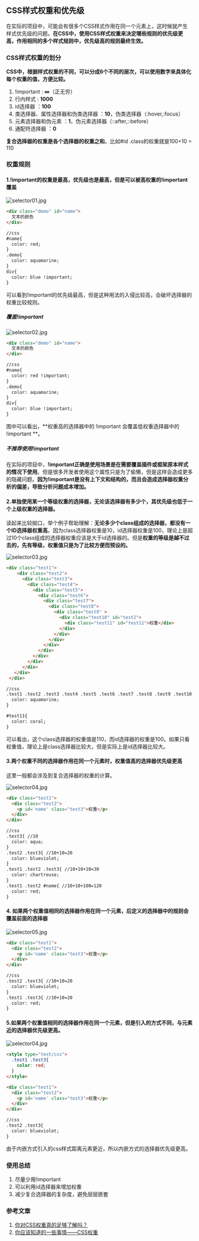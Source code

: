 ## CSS样式权重和优先级
在实际的项目中，可能会有很多个CSS样式作用在同一个元素上，这时候就产生样式优先级的问题。**在CSS中，使用CSS样式权重来决定哪些规则的优先级更高，作用相同的多个样式规则中，优先级高的规则最终生效。**

### CSS样式权重的划分
**CSS中，根据样式权重的不同，可以分成6个不同的层次，可以使用数字来具体化每个权重的值，方便比较。**

1. !important : **∞**（正无穷）
2. 行内样式 : **1000**
3. id选择器 ：**100**
4. 类选择器、属性选择器和伪类选择器 ：**10**，伪类选择器（:hover,:focus）
5. 元素选择器和伪元素 ：**1**，伪元素选择器（::after,::before）
6. 通配符选择器 ：**0**

**复合选择器的权重是各个选择器的权重之和**。比如#id .class的权重就是100+10 = 110

### 权重规则
#### 1.!important的权重是最高，优先级也是最高，但是可以被高权重的!important覆盖
![selector01.jpg](./images/selector01.jpg)

```html
<div class="demo" id="name">
  文本的颜色
</div>

//css
#name{
  color: red;
}
.demo{
  color: aquamarine;
}
div{
  color: blue !important;
}
```
可以看到!important的优先级最高，但是这种用法的入侵比较高，会破坏选择器的权重比较规则。

##### 覆盖!important
![selector02.jpg](./images/selector02.jpg)

```html
<div class="demo" id="name">
  文本的颜色
</div>

//css
#name{
  color: red !important;
}
.demo{
  color: aquamarine;
}
div{
  color: blue !important;
}
```
图中可以看出，**权重高的选择器中的 !important 会覆盖低权重选择器中的 !important **。

##### 不推荐使用!important
在实际的项目中，**!important正确是使用场景是在需要覆盖插件或框架原本样式的情况下使用**。但是很多开发者使用这个属性只是为了偷懒，但是这样会造成更多的隐藏问题。**因为!important是没有上下文和结构的，而且会造成选择器权重分析的偏差，导致分析问题成本增加。**

#### 2.单独使用某一个等级权重的选择器，无论该选择器有多少个，其优先级也低于一个上级权重的选择器。
读起来比较拗口，举个例子帮助理解：**无论多少个class组成的选择器，都没有一个ID选择器权重高**。因为class选择器权重是10，id选择器权重是100，理论上是超过10个class组成的选择器权重应该是大于id选择器的。但是**权重的等级是越不过去的，先有等级，权重值只是为了比较方便而预设的。**

![selector03.jpg](./images/selector03.jpg)

```html
<div class="test1">
    <div class="test2">
      <div class="test3">
        <div class="test4">
          <div class="test5">
            <div class="test6">
              <div class="test7">
                <div class="test8">
                  <div class="test9" >
                    <div class="test10" id="test2">
                      <div class="test11" id="test11">权重</div>
                    </div>
                  </div>
                </div>
              </div>
            </div>
          </div>
        </div>
      </div>
   </div>
 </div>

//css
.test1 .test2 .test3 .test4 .test5 .test6 .test7 .test8 .test9 .test10 .test11{
  color: aquamarine;
}

#test11{
  color: coral;
}
```
可以看出，这个class选择器的权重值是110，而id选择器的权重是100。如果只看权重值，理论上是class选择器比较大，但是实际上是id选择器比较大。

#### 3.两个权重不同的选择器作用在同一个元素时，权重值高的选择器优先级更高
这里一般都会涉及到复合选择器的权重的计算。

![selector04.jpg](./images/selector04.jpg)

```html
<div class="test1">
  <div class="test2">
    <p id='name' class="test3">权重</p>
  </div>
</div>

//css
.test3{ //10
  color: aqua;
}
.test2 .test3{ //10+10=20
  color: blueviolet;
}
.test1 .test2 .test3{ //10+10+10=30
  color: chartreuse;
}
.test1 .test2 #name{ //10+10+100=120
  color: red;
}
```

#### 4. 如果两个权重值相同的选择器作用在同一个元素，后定义的选择器中的规则会覆盖前面的选择器
![selector05.jpg](./images/selector05.jpg)

```html
<div class="test1">
  <div class="test2">
    <p id='name' class="test3">权重</p>
  </div>
</div>

//css
.test2 .test3{ //10+10=20
  color: blueviolet;
}
.test1 .test3{ //10+10=20
  color: red;
}
```

#### 5.如果两个权重值相同的选择器作用在同一个元素，但是引入的方式不同，与元素近的选择器优先级更高。

![selector04.jpg](./images/selector04.jpg)

```html
<style type="text/css">
  .test1 .test3{
    color: red;
  }
</style>

<div class="test1">
  <div class="test2">
    <p id='name' class="test3">权重</p>
  </div>
</div>

//css
.test2 .test3{
  color: blueviolet;
}
```
由于内嵌方式引入的css样式距离元素更近，所以内嵌方式的选择器优先级更高。

### 使用总结
1. 尽量少用!important
2. 可以利用id选择器来增加权重
3. 减少复合选择器的复杂度，避免层层嵌套


### 参考文章
1. [你对CSS权重真的足够了解吗？](https://juejin.im/post/5afa98bf51882542c832e5ec)
2. [你应该知道的一些事情——CSS权重](https://www.w3cplus.com/css/css-specificity-things-you-should-know.html)











